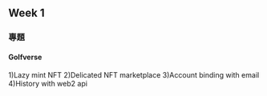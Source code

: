 ## Week 1
### 專題
#### Golfverse
1)Lazy mint NFT
2)Delicated NFT marketplace
3)Account binding with email
4)History with web2 api